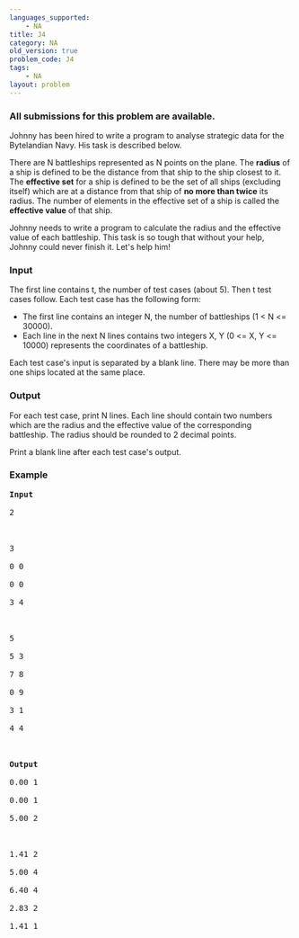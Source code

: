 ```yaml
---
languages_supported:
    - NA
title: J4
category: NA
old_version: true
problem_code: J4
tags:
    - NA
layout: problem
---
```

###  All submissions for this problem are available. 

Johnny has been hired to write a program to analyse strategic data for the Bytelandian Navy. His task is described below.

There are N battleships represented as N points on the plane. The **radius** of a ship is defined to be the distance from that ship to the ship closest to it. The **effective set** for a ship is defined to be the set of all ships (excluding itself) which are at a distance from that ship of **no more than twice** its radius. The number of elements in the effective set of a ship is called the **effective value** of that ship.

Johnny needs to write a program to calculate the radius and the effective value of each battleship. This task is so tough that without your help, Johnny could never finish it. Let's help him!

### Input

The first line contains t, the number of test cases (about 5). Then t test cases follow. Each test case has the following form:

- The first line contains an integer N, the number of battleships (1 &lt; N &lt;= 30000).
- Each line in the next N lines contains two integers X, Y (0 &lt;= X, Y &lt;= 10000) represents the coordinates of a battleship.

Each test case's input is separated by a blank line. There may be more than one ships located at the same place.

### Output

For each test case, print N lines. Each line should contain two numbers which are the radius and the effective value of the corresponding battleship. The radius should be rounded to 2 decimal points.

Print a blank line after each test case's output.

### Example

<pre><b></b><b>Input</b><br></br>2<br></br><br></br>3<br></br>0 0<br></br>0 0<br></br>3 4<br></br><br></br>5<br></br>5 3<br></br>7 8<br></br>0 9<br></br>3 1<br></br>4 4<br></br><br></br><b>Output</b><br></br>0.00 1<br></br>0.00 1<br></br>5.00 2<br></br><br></br>1.41 2<br></br>5.00 4<br></br>6.40 4<br></br>2.83 2<br></br>1.41 1<br></br>
</pre>